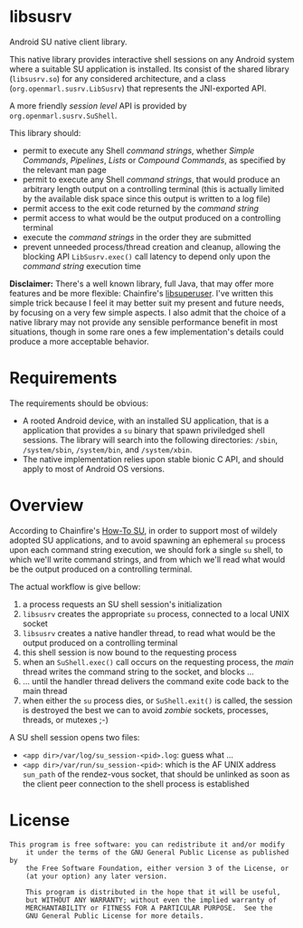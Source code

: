 libsusrv
=

Android SU native client library.

This native library provides interactive shell sessions on any Android system where a suitable SU application is installed. Its consist of the shared library (`libsusrv.so`) for any considered architecture, and a class (`org.openmarl.susrv.LibSusrv`) that represents the JNI-exported API.

A more friendly *session level* API is provided by `org.openmarl.susrv.SuShell`.

This library should:
- permit to execute any Shell *command strings*, whether *Simple Commands*, *Pipelines*, *Lists* or *Compound Commands*, as specified by the relevant man page
- permit to execute any Shell *command strings*, that would produce an arbitrary length output on a controlling terminal (this is actually limited by the available disk space since this output is written to a log file)
- permit access to the exit code returned by the *command string*
- permit access to what would be the output produced on a controlling terminal
- execute the *command strings* in the order they are submitted
- prevent unneeded process/thread creation and cleanup, allowing the blocking API `LibSusrv.exec()` call latency to depend only upon the *command string* execution time

**Disclaimer:** There's a well known library, full Java, that may offer more features and be more flexible: Chainfire's [libsuperuser](https://github.com/Chainfire/libsuperuser). I've written this simple trick because I feel it may better suit my present and future needs, by focusing on a very few simple aspects. I also admit that the choice of a native library may not provide any sensible performance benefit in most situations, though in some rare ones a few implementation's details could produce a more acceptable behavior. 
 

Requirements
======

The requirements should be obvious:
- A rooted Android device, with an installed SU application, that is a application that provides a `su` binary that spawn priviledged shell sessions. The library will search into the following directories: `/sbin`, `/system/sbin`, `/system/bin`, and `/system/xbin`.
- The native implementation relies upon stable bionic C API, and should apply to most of Android OS versions.  

Overview
======

According to Chainfire's [How-To SU](http://su.chainfire.eu/), in order to support most of wildely adopted SU applications, and to avoid spawning an ephemeral `su` process upon each command string execution, we should fork a single `su` shell, to which we'll write command strings, and from which we'll read what would be the output produced on a controlling terminal.

The actual workflow is give bellow:
1. a process requests an SU shell session's initialization
2. `libsusrv` creates the appropriate `su` process, connected to a local UNIX socket
3. `libsusrv` creates a native handler thread, to read what would be the output produced on a controlling terminal
4. this shell session is now bound to the requesting process
4. when an `SuShell.exec()` call occurs on the requesting process, the *main* thread writes the command string to the socket, and blocks ...
5. ... until the handler thread delivers the command exite code back to the main thread
6. when either the `su` process dies, or `SuShell.exit()` is called, the session is destroyed the best we can to avoid *zombie* sockets, processes, threads, or mutexes ;-)

A SU shell session opens two files:
- `<app dir>/var/log/su_session-<pid>.log`: guess what ...
- `<app dir>/var/run/su_session-<pid>`: which is the AF UNIX address `sun_path` of the rendez-vous socket, that should be unlinked as soon as the client peer connection to the shell process is established
 

License
======
```
This program is free software: you can redistribute it and/or modify
    it under the terms of the GNU General Public License as published by
    the Free Software Foundation, either version 3 of the License, or
    (at your option) any later version.

    This program is distributed in the hope that it will be useful,
    but WITHOUT ANY WARRANTY; without even the implied warranty of
    MERCHANTABILITY or FITNESS FOR A PARTICULAR PURPOSE.  See the
    GNU General Public License for more details.
```
